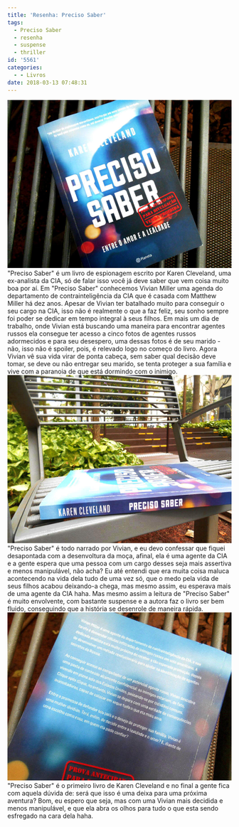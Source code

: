 ```yaml
---
title: 'Resenha: Preciso Saber'
tags:
  - Preciso Saber
  - resenha
  - suspense
  - thriller
id: '5561'
categories:
  - - Livros
date: 2018-03-13 07:48:31
---
```


![LIvro Preciso Saber](/wp-content/uploads/2018/03/livro-preciso-saber.jpg "LIvro Preciso Saber") "Preciso Saber" é um livro de espionagem escrito por Karen Cleveland, uma ex-analista da CIA, só de falar isso você já deve saber que vem coisa muito boa por aí. Em "Preciso Saber" conhecemos Vivian Miller uma agenda do departamento de contrainteligência da CIA que é casada com Matthew Miller há dez anos. Apesar de Vivian ter batalhado muito para conseguir o seu cargo na CIA, isso não é realmente o que a faz feliz, seu sonho sempre foi poder se dedicar em tempo integral à seus filhos. Em mais um dia de trabalho, onde Vivian está buscando uma maneira para encontrar agentes russos ela consegue ter acesso a cinco fotos de agentes russos adormecidos e para seu desespero, uma dessas fotos é de seu marido - não, isso não é spoiler, pois, é relevado logo no começo do livro. Agora Vivian vê sua vida virar de ponta cabeça, sem saber qual decisão deve tomar, se deve ou não entregar seu marido, se tenta proteger a sua família e vive com a paranoia de que está dormindo com o inimigo. ![Resenha livro: Preciso Saber](/wp-content/uploads/2018/03/resenha-livro-preciso-saber.jpg) "Preciso Saber" é todo narrado por Vivian, e eu devo confessar que fiquei desapontada com a desenvoltura da moça, afinal, ela é uma agente da CIA e a gente espera que uma pessoa com um cargo desses seja mais assertiva e menos manipulável, não acha? Eu até entendi que era muita coisa maluca acontecendo na vida dela tudo de uma vez só, que o medo pela vida de seus filhos acabou deixando-a chega, mas mesmo assim, eu esperava mais de uma agente da CIA haha. Mas mesmo assim a leitura de "Preciso Saber" é muito envolvente, com bastante suspense e a autora faz o livro ser bem fluido, conseguindo que a história se desenrole de maneira rápida. ![Contra capa - Preciso Saber](/wp-content/uploads/2018/03/contra-capa-livro-preciso-saber.jpg "Contra capa - Preciso Saber") "Preciso Saber" é o primeiro livro de Karen Cleveland e no final a gente fica com aquela dúvida de: será que isso é uma deixa para uma próxima aventura? Bom, eu espero que seja, mas com uma Vivian mais decidida e menos manipulável, e que ela abra os olhos para tudo o que esta sendo esfregado na cara dela haha.
